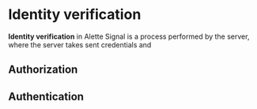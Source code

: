 # Identity verification
**Identity verification** in Alette Signal is a process performed by the server, 
where the server takes sent credentials and  

## Authorization

## Authentication